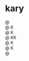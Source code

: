 # kary

@ <br/>
@ K <br/>
@ K <br/>
@ KK<br/>
@ K <br/>
@ K <br/>
@ <br/>

<!--
@ 
@ K  @   @   @@   @ @
@ K @   @ @  @ @  @ @
@ KK    @@@  @@   @ @
@ K @   @ @  @ @   @
@ K  @  @ @  @ @   @
@
-->
